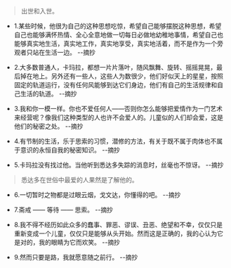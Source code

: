 >出世和入世。

- 1.某些时候，他很为自己的这种思想吃惊，希望自己能够摆脱这种思想，希望自己也能够满怀热情、全心全意地做一切每日必做地幼稚地事情，希望自己也能够真实地生活，真实地工作，真实地享受，真实地活着，而不是作为一个旁观者只站在生活一边。 --摘抄

- 2.大多数普通人，卡玛拉，都想一片片落叶，随风飘舞、旋转、摇摇晃晃，最后掉在地上。另外还有一些人，这些人为数很少，他们好似天上的星星，按照固定的轨道运行，没有任何风能够到达它们身边，他们有自己的生活规律和自己生活的轨道。 --摘抄

- 3.我和你一模一样。你也不爱任何人——否则你怎么能够把爱情作为一门艺术来经营呢？像我们这种类型的人也许不会爱人的。儿童似的人们却会爱，这是他们的秘密之处。 --摘抄

- 4.有节制的生活，乐于思索的习惯，潜修的方法，有关于既不属于肉体也不属于意识的永恒自我的秘密知识。 --摘抄

- 5.卡玛拉没有找过他。当他听到悉达多失踪的消息时，丝毫也不惊讶。 --摘抄

>悉达多在世俗中最爱的人果然是了解他的。

- 6.一切暂时之物都是过眼云烟，戈文达，你懂得的吧。 --摘抄

- 7.斋戒 —— 等待 —— 思索。 --摘抄

- 8.我不得不经历如此众多的蠢事、罪恶、谬误、丑恶、绝望和不幸，仅仅只是重新变成一个儿童，仅仅只是能够从头开始。然而这是正确的，我的心认为它是对的，我的眼睛为它而欢笑。 --摘抄

- 9.然而只要是路，我就愿意随之前行。 --摘抄
